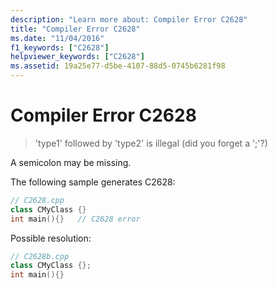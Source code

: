 ```yaml
---
description: "Learn more about: Compiler Error C2628"
title: "Compiler Error C2628"
ms.date: "11/04/2016"
f1_keywords: ["C2628"]
helpviewer_keywords: ["C2628"]
ms.assetid: 19a25e77-d5be-4107-88d5-0745b6281f98
---
```

# Compiler Error C2628

> 'type1' followed by 'type2' is illegal (did you forget a ';'?)

A semicolon may be missing.

The following sample generates C2628:

```cpp
// C2628.cpp
class CMyClass {}
int main(){}   // C2628 error
```

Possible resolution:

```cpp
// C2628b.cpp
class CMyClass {};
int main(){}
```
